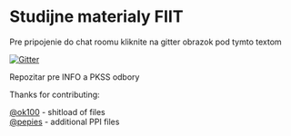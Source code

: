 Studijne materialy FIIT
==============================================
Pre pripojenie do chat roomu kliknite na gitter obrazok pod tymto textom

[![Gitter](https://badges.gitter.im/Join%20Chat.svg)](https://gitter.im/citruslee/Studijne-materialy-FIIT?utm_source=badge&utm_medium=badge&utm_campaign=pr-badge&utm_content=badge)

Repozitar pre INFO a PKSS odbory

Thanks for contributing:

[@ok100](https://github.com/ok100) - shitload of files<br />
[@pepies](https://github.com/pepies) - additional PPI files
